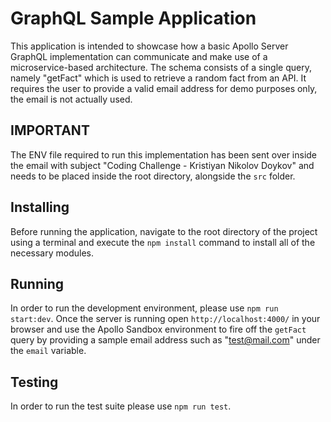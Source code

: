 # GraphQL Sample Application

This application is intended to showcase how a basic Apollo Server GraphQL implementation can communicate and make use of a microservice-based architecture. The schema consists of a single query, namely "getFact" which is used to retrieve a random fact from an API. It requires the user to provide a valid email address for demo purposes only, the email is not actually used.

## IMPORTANT

The ENV file required to run this implementation has been sent over inside the email with subject "Coding Challenge - Kristiyan Nikolov Doykov" and needs to be placed inside the root directory, alongside the `src` folder.

## Installing

Before running the application, navigate to the root directory of the project using a terminal and execute the `npm install` command to install all of the necessary modules.

## Running

In order to run the development environment, please use `npm run start:dev`. Once the server is running open `http://localhost:4000/` in your browser and use the Apollo Sandbox environment to fire off the `getFact` query by providing a sample email address such as "test@mail.com" under the `email` variable.

## Testing

In order to run the test suite please use `npm run test`.
